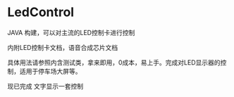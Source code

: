 # LedControl
JAVA 构建，可以对主流的LED控制卡进行控制

内附LED控制卡文档，语音合成芯片文档

具体用法请参照内含测试类，拿来即用，0成本，易上手。完成对LED显示器的控制，适用于停车场大屏等。

现已完成
 文字显示一套控制 
